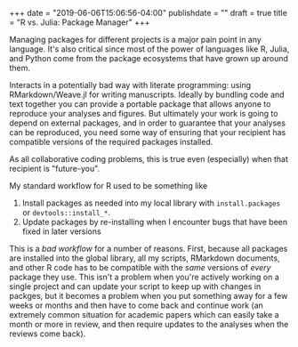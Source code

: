 +++
date = "2019-06-06T15:06:56-04:00"
publishdate = ""
draft = true
title = "R vs. Julia: Package Manager"
+++

Managing packages for different projects is a major pain point in any language.
It's also critical since most of the power of languages like R, Julia, and
Python come from the package ecosystems that have grown up around them.

Interacts in a potentially bad way with literate programming: using
RMarkdown/Weave.jl for writing manuscripts.  Ideally by bundling code and text
together you can provide a portable package that allows anyone to reproduce your
analyses and figures.  But ultimately your work is going to depend on external
packages, and in order to guarantee that your analyses can be reproduced, you
need some way of ensuring that your recipient has compatible versions of the
required packages installed.

As all collaborative coding problems, this is true even (especially) when that
recipient is "future-you".

My standard workflow for R used to be something like

1. Install packages as needed into my local library with `install.packages` or
   `devtools::install_*`.
2. Update packages by re-installing when I encounter bugs that have been fixed
   in later versions
   
This is a *bad workflow* for a number of reasons.  First, because all packages
are installed into the global library, all my scripts, RMarkdown documents, and
other R code has to be compatible with the _same_ versions of _every_ package
they use.  This isn't a problem when you're actively working on a single project
and can update your script to keep up with changes in packges, but it becomes a
problem when you put something away for a few weeks or months and then have to
come back and continue work (an extremely common situation for academic papers
which can easily take a month or more in review, and then require updates to the
analyses when the reviews come back).
